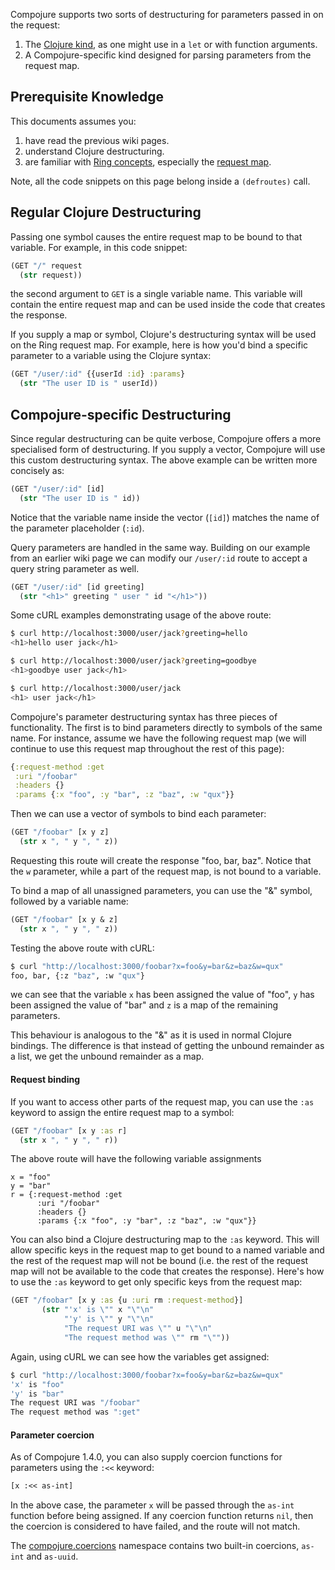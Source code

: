 Compojure supports two sorts of destructuring for parameters passed in on the request:

 1. The [Clojure kind](https://clojure.org/reference/special_forms#binding-forms), as one might use in a `let` or with function arguments.
 2. A Compojure-specific kind designed for parsing parameters from the request map.


## Prerequisite Knowledge

This documents assumes you:

1. have read the previous wiki pages.
1. understand Clojure destructuring.
1. are familiar with [Ring concepts](https://github.com/ring-clojure/ring/wiki/Concepts), especially the [request map](https://github.com/ring-clojure/ring/wiki/Concepts#requests).

Note, all the code snippets on this page belong inside a `(defroutes)` call.


## Regular Clojure Destructuring

Passing one symbol causes the entire request map to be bound to that variable.  For example, in this code snippet:

```clojure
(GET "/" request
  (str request))
```

the second argument to `GET` is a single variable name.  This variable will contain the entire request map and can be used inside the code that creates the response.

If you supply a map or symbol, Clojure's destructuring syntax will be used on the Ring request map. For example, here is how you'd bind a specific parameter to a variable using the Clojure syntax:

```clojure
(GET "/user/:id" {{userId :id} :params}
  (str "The user ID is " userId))
```


## Compojure-specific Destructuring

Since regular destructuring can be quite verbose, Compojure offers a more specialised form of destructuring. If you supply a vector, Compojure will use this custom destructuring syntax. The above example can be written more concisely as:

```clojure
(GET "/user/:id" [id]
  (str "The user ID is " id))
```

Notice that the variable name inside the vector (`[id]`) matches the name of the parameter placeholder (`:id`).

Query parameters are handled in the same way. Building on our example from an earlier wiki page we can modify our `/user/:id` route to accept a query string parameter as well.

```clojure
(GET "/user/:id" [id greeting]
  (str "<h1>" greeting " user " id "</h1>"))
```

Some cURL examples demonstrating usage of the above route:

```bash
$ curl http://localhost:3000/user/jack?greeting=hello
<h1>hello user jack</h1>

$ curl http://localhost:3000/user/jack?greeting=goodbye
<h1>goodbye user jack</h1>

$ curl http://localhost:3000/user/jack
<h1> user jack</h1>
```

Compojure's parameter destructuring syntax has three pieces of functionality. The first is to bind parameters directly to symbols of the same name. For instance, assume we have the following request map (we will continue to use this request map throughout the rest of this page):

```clojure
{:request-method :get
 :uri "/foobar"
 :headers {}
 :params {:x "foo", :y "bar", :z "baz", :w "qux"}}
```

Then we can use a vector of symbols to bind each parameter:

```clojure
(GET "/foobar" [x y z]
  (str x ", " y ", " z))
```

Requesting this route will create the response "foo, bar, baz".  Notice that the `w` parameter, while a part of the request map, is not bound to a variable.

To bind a map of all unassigned parameters, you can use the "&" symbol, followed by a variable name:

```clojure
(GET "/foobar" [x y & z]
  (str x ", " y ", " z))
```

Testing the above route with cURL:

```bash
$ curl "http://localhost:3000/foobar?x=foo&y=bar&z=baz&w=qux" 
foo, bar, {:z "baz", :w "qux"}
```

we can see that the variable `x` has been assigned the value of "foo", `y` has been assigned the value of "bar" and `z` is a map of the remaining parameters.

This behaviour is analogous to the "&" as it is used in normal Clojure bindings. The difference is that instead of getting the unbound remainder as a list, we get the unbound remainder as a map.

#### Request binding

If you want to access other parts of the request map, you can use the `:as` keyword to assign the entire request map to a symbol:

```clojure
(GET "/foobar" [x y :as r]
  (str x ", " y ", " r))
```

The above route will have the following variable assignments

```
x = "foo"
y = "bar"
r = {:request-method :get
      :uri "/foobar"
      :headers {}
      :params {:x "foo", :y "bar", :z "baz", :w "qux"}}
```

You can also bind a Clojure destructuring map to the `:as` keyword. This will allow specific keys in the request map to get bound to a named variable and the rest of the request map will not be bound (i.e. the rest of the request map will not be available to the code that creates the response).  Here's how to use the `:as` keyword to get only specific keys from the request map:

```clojure
(GET "/foobar" [x y :as {u :uri rm :request-method}]
       (str "'x' is \"" x "\"\n"
            "'y' is \"" y "\"\n"
            "The request URI was \"" u "\"\n"
            "The request method was \"" rm "\""))
```

Again, using cURL we can see how the variables get assigned:

```bash
$ curl "http://localhost:3000/foobar?x=foo&y=bar&z=baz&w=qux"
'x' is "foo"
'y' is "bar"
The request URI was "/foobar"
The request method was ":get"
```

#### Parameter coercion

As of Compojure 1.4.0, you can also supply coercion functions for parameters using the `:<<` keyword:

```clojure
[x :<< as-int]
```

In the above case, the parameter `x` will be passed through the `as-int` function before being assigned. If any coercion function returns `nil`, then the coercion is considered to have failed, and the route will not match.

The [compojure.coercions](https://weavejester.github.io/compojure/compojure.coercions.html) namespace contains two built-in coercions, `as-int` and `as-uuid`.
